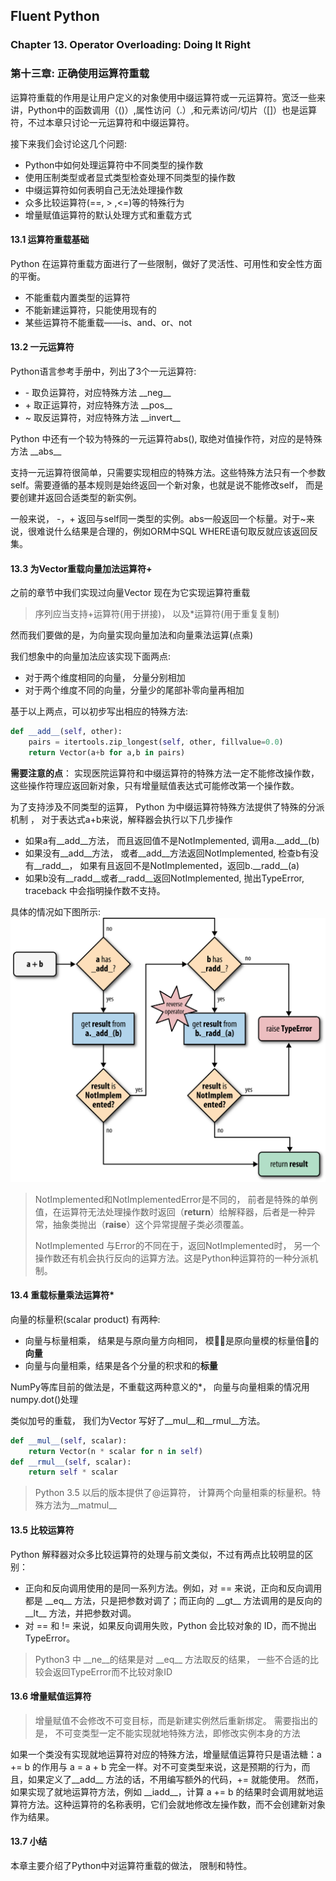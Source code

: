 ## Fluent Python ##
### Chapter 13. Operator Overloading: Doing It Right
### 第十三章: 正确使用运算符重载

运算符重载的作用是让用户定义的对象使用中缀运算符或一元运算符。宽泛一些来讲，Python中的函数调用（()）,属性访问（.）,和元素访问/切片（[]）也是运算符，不过本章只讨论一元运算符和中缀运算符。

接下来我们会讨论这几个问题:

- Python中如何处理运算符中不同类型的操作数
- 使用压制类型或者显式类型检查处理不同类型的操作数
- 中缀运算符如何表明自己无法处理操作数
- 众多比较运算符(==, > ,<=)等的特殊行为
- 增量赋值运算符的默认处理方式和重载方式


#### 13.1 运算符重载基础

Python 在运算符重载方面进行了一些限制，做好了灵活性、可用性和安全性方面的平衡。

- 不能重载内置类型的运算符
- 不能新建运算符，只能使用现有的
- 某些运算符不能重载——is、and、or、not


#### 13.2 一元运算符

Python语言参考手册中，列出了3个一元运算符:

- \- 取负运算符，对应特殊方法 \_\_neg\_\_
- \+ 取正运算符，对应特殊方法 \_\_pos\_\_
- ~  取反运算符，对应特殊方法 \_\_invert\_\_

Python 中还有一个较为特殊的一元运算符abs(), 取绝对值操作符，对应的是特殊方法 \_\_abs\_\_

支持一元运算符很简单，只需要实现相应的特殊方法。这些特殊方法只有一个参数self。需要遵循的基本规则是始终返回一个新对象，也就是说不能修改self， 而是要创建并返回合适类型的新实例。

一般来说， \-，\+ 返回与self同一类型的实例。abs一般返回一个标量。对于~来说，很难说什么结果是合理的，例如ORM中SQL WHERE语句取反就应该返回反集。

#### 13.3  为Vector重载向量加法运算符\+
之前的章节中我们实现过向量Vector 现在为它实现运算符重载

> 序列应当支持\+运算符(用于拼接)， 以及\*运算符(用于重复复制)

然而我们要做的是，为向量实现向量加法和向量乘法运算(点乘)

我们想象中的向量加法应该实现下面两点:

- 对于两个维度相同的向量， 分量分别相加
- 对于两个维度不同的向量，分量少的尾部补零向量再相加

基于以上两点，可以初步写出相应的特殊方法:

```python
def __add__(self, other):
    pairs = itertools.zip_longest(self, other, fillvalue=0.0)
    return Vector(a+b for a,b in pairs)
```

**需要注意的点**： 实现医院运算符和中缀运算符的特殊方法一定不能修改操作数，这些操作符理应返回新对象，只有增量赋值表达式可能修改第一个操作数。

为了支持涉及不同类型的运算， Python 为中缀运算符特殊方法提供了特殊的分派机制 ， 对于表达式a\+b来说，解释器会执行以下几步操作

- 如果a有\_\_add\_\_方法， 而且返回值不是NotImplemented, 调用a.\_\_add\_\_(b)
- 如果没有\_\_add\_\_方法， 或者\_\_add\_\_方法返回NotImplemented, 检查b有没有\_\_radd\_\_， 如果有且返回不是NotImplemented，返回b.\_\_radd\_\_(a)
- 如果b没有\_\_radd\_\_或者\_\_radd\_\_返回NotImplemented, 抛出TypeError, traceback 中会指明操作数不支持。

具体的情况如下图所示:
![Figure-13-1](https://github.com/aldslvda/blog-images/blob/master/fluent-python-13.1.png?raw=true)

> NotImplemented和NotImplementedError是不同的， 前者是特殊的单例值，在运算符无法处理操作数时返回（**return**）给解释器，后者是一种异常，抽象类抛出（**raise**）这个异常提醒子类必须覆盖。
>
> NotImplemented 与Error的不同在于，返回NotImplemented时， 另一个操作数还有机会执行反向的运算方法。这是Python种运算符的一种分派机制。

#### 13.4 重载标量乘法运算符\*

向量的标量积(scalar product) 有两种:
-  向量与标量相乘， 结果是与原向量方向相同， 模是原向量模的标量倍的**向量**
-  向量与向量相乘，结果是各个分量的积求和的**标量**

NumPy等库目前的做法是，不重载这两种意义的*， 向量与向量相乘的情况用 numpy.dot()处理

类似加号的重载， 我们为Vector 写好了\_\_mul\_\_和\_\_rmul\_\_方法。

```python
def __mul__(self, scalar):
    return Vector(n * scalar for n in self)
def __rmul__(self, scalar):
    return self * scalar 
```

> Python 3.5 以后的版本提供了@运算符， 计算两个向量相乘的标量积。特殊方法为\_\_matmul\_\_

#### 13.5 比较运算符

Python 解释器对众多比较运算符的处理与前文类似，不过有两点比较明显的区别：

- 正向和反向调用使用的是同一系列方法。例如，对 == 来说，正向和反向调用都是 \_\_eq\_\_ 方法，只是把参数对调了；而正向的 \_\_gt\_\_ 方法调用的是反向的 \_\_lt\_\_ 方法，并把参数对调。
- 对 == 和 != 来说，如果反向调用失败，Python 会比较对象的 ID，而不抛出TypeError。

> Python3 中 \_\_ne\_\_的结果是对 \_\_eq\_\_ 方法取反的结果， 一些不合适的比较会返回TypeError而不比较对象ID

#### 13.6 增量赋值运算符

> 增量赋值不会修改不可变目标，而是新建实例然后重新绑定。
> 需要指出的是， 不可变类型一定不能实现就地特殊方法，即修改实例本身的方法

如果一个类没有实现就地运算符对应的特殊方法，增量赋值运算符只是语法糖：a += b 的作用与 a = a + b 完全一样。对不可变类型来说，这是预期的行为，而且，如果定义了\_\_add\_\_ 方法的话，不用编写额外的代码，+= 就能使用。
然而，如果实现了就地运算符方法，例如 \_\_iadd\_\_，计算 a += b 的结果时会调用就地运算符方法。这种运算符的名称表明，它们会就地修改左操作数，而不会创建新对象作为结果。


#### 13.7 小结

本章主要介绍了Python中对运算符重载的做法， 限制和特性。




